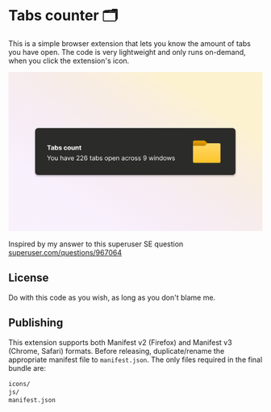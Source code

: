 # Tabs counter 🗂

This is a simple browser extension that lets you know the amount of tabs you have open.
The code is very lightweight and only runs on-demand, when you click the extension's icon.

<p align="center">
  <img src="/preview.png">
</p>

Inspired by my answer to this superuser SE question
[superuser.com/questions/967064](https://superuser.com/questions/967064/how-to-get-tab-count-in-chrome-desktop-without-app-extension/1721967?noredirect=1#comment2696550_1721967)

## License

Do with this code as you wish, as long as you don't blame me.

## Publishing

This extension supports both Manifest v2 (Firefox) and Manifest v3 (Chrome, Safari) formats.
Before releasing, duplicate/rename the appropriate manifest file to `manifest.json`. The only files
required in the final bundle are:

```shell
icons/
js/
manifest.json
```
